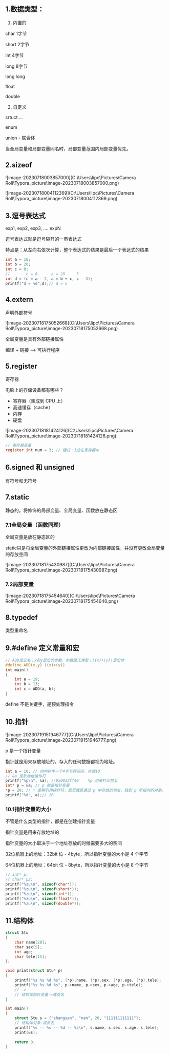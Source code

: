  

## 1.数据类型：

1. 内置的

char	1字节	

short	2字节

int	4字节

long	8字节

long long	

float

double

2. 自定义

srtuct ...

enum

union - 联合体



当全局变量和局部变量同名时，局部变量范围内局部变量优先。


## 2.sizeof

![image-20230718003857000](C:\Users\lipc\Pictures\Camera Roll\Typora_picture\image-20230718003857000.png)

![image-20230718004112369](C:\Users\lipc\Pictures\Camera Roll\Typora_picture\image-20230718004112369.png)





## 3.逗号表达式

exp1, exp2, exp3, .... expN

逗号表达式就是逗号隔开的一串表达式

特点是：从左向右依次计算，整个表达式的结果是最后一个表达式的结果

```c
int a = 10;
int b = 20;
int c = 0;
//		 c = 8      a = 28     5
int d = (c = a - 2, a = b + c, c - 3);
printf("d = %d",d);// d = 5
```





## 4.extern

声明外部符号

![image-20230718175052668](C:\Users\lipc\Pictures\Camera Roll\Typora_picture\image-20230718175052668.png)

全局变量是具有外部链接属性

编译 + 链接 --> 可执行程序



## 5.register

寄存器

电脑上的存储设备都有哪些？

- 寄存器（集成到 CPU 上）
- 高速缓存（cache）
- 内存
- 硬盘

![image-20230718181424126](C:\Users\lipc\Pictures\Camera Roll\Typora_picture\image-20230718181424126.png)



```c
// 寄存器变量
register int num = 3; // 建议：3放在寄存器中
```





## 6.signed 和 unsigned

有符号和无符号  



## 7.static

静态的。将修饰的局部变量、全局变量、函数放在静态区

### 7.1全局变量（函数同理）

全局变量是放在静态区的

static只是将全局变量的外部链接属性更改为内部链接属性，并没有更改全局变量的存放空间

![image-20230718175430987](C:\Users\lipc\Pictures\Camera Roll\Typora_picture\image-20230718175430987.png)

### 7.2局部变量

![image-20230718175454640](C:\Users\lipc\Pictures\Camera Roll\Typora_picture\image-20230718175454640.png)



## 8.typedef

类型重命名



## 9.#define 定义常量和宏

```c
// ADD是宏名；x和y是宏的参数，参数是无类型；((x)+(y))是宏体
#define ADD(x,y) ((x)+(y))
int main()
{
    int a = 19;
    int b = 13;
    int c = ADD(a, b);
}
```

define 不是关键字，是预处理指令



## 10.指针

![image-20230719151946777](C:\Users\lipc\Pictures\Camera Roll\Typora_picture\image-20230719151946777.png)

p 是一个指针变量

指针就是用来存放地址的。存入的任何数据都视为地址。

```c
int a = 10; // 向内存申一个4字节的空间，存储10
// &a 是取地址操作符
printf("%p\n", &a); //0x0012ff40	%p 用来打印地址
int* p = &a; // p 就是指针变量
*p = 20; // * 是解引用操作符，意思就是通过 p 中存放的地址，找到 p 所指向的对象， *p 就是 p 指向的对象
printf("%d", a);// 20
```



### 10.1指针变量的大小

不管是什么类型的指针，都是在创建指针变量

指针变量是用来存放地址的

指针变量的大小取决于一个地址存放的时候需要多大的空间

32位机器上的地址：32bit 位 - 4byte，所以指针变量的大小是 4 个字节

64位机器上的地址：64bit 位 - 8byte，所以指针变量的大小是 8 个字节

```c
// int* p;
// char* p2;
printf("%zu\n", sizeof(char*));
printf("%zu\n", sizeof(short*));
printf("%zu\n", sizeof(int*));
printf("%zu\n", sizeof(float*));
printf("%zu\n", sizeof(double*));
```



## 11.结构体

```c
struct Stu
{
    char name[20];
    char sex[5];
    int age;
    char tele[15];
};

void print(struct Stu* p)
{
    printf("%s %s %d %s", (*p).name, (*p).sex, (*p).age, (*p).tele);
    printf("%s %s %d %s", p->name, p->sex, p->age, p->tele);
    // ->
    // 结构体指针变量->成员名
}

int main()
{
    struct Stu s = {"zhangsan", "nan", 20, "111111111111"};
    // 结构体对象.成员名
    printf("%s -- %s -- %d -- %s\n", s.name, s.sex, s.age, s.tele);
    print(&s);
    
    return 0;
}
```







